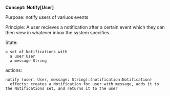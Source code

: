 **Concept: Notify[User]**

Purpose: notify users of variuos events

Principle: A user recieves a notification after a certain event which they can then view in whatever inbox the system specifies

State:

    a set of Notifications with
      a user User
      a message String

actions:

    notify (user: User, message: String):(notification:Notification)
      effects: creates a Notification for user with message, adds it to the Notifications set, and returns it to the user
